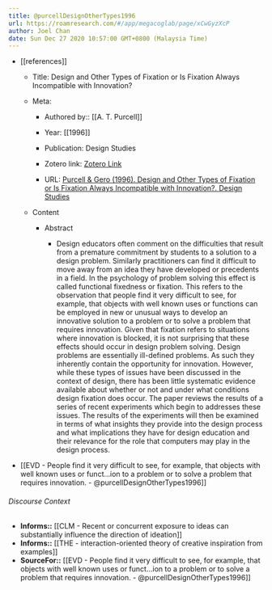 ```yaml
---
title: @purcellDesignOtherTypes1996
url: https://roamresearch.com/#/app/megacoglab/page/xCwGyzXcP
author: Joel Chan
date: Sun Dec 27 2020 10:57:00 GMT+0800 (Malaysia Time)
---
```


- [[references]]

    - Title: Design and Other Types of Fixation or Is Fixation Always Incompatible with Innovation?

    - Meta:

        - Authored by:: [[A. T. Purcell]]

        - Year: [[1996]]

        - Publication: Design Studies

        - Zotero link: [Zotero Link](zotero://select/items/1_8JA4KVQ3)

        - URL: [Purcell & Gero (1996). Design and Other Types of Fixation or Is Fixation Always Incompatible with Innovation?. Design Studies](undefined)

    - Content

        - Abstract

            - Design educators often comment on the difficulties that result from a premature commitment by students to a solution to a design problem. Similarly practitioners can find it difficult to move away from an idea they have developed or precedents in a field. In the psychology of problem solving this effect is called functional fixedness or fixation. This refers to the observation that people find it very difficult to see, for example, that objects with well known uses or functions can be employed in new or unusual ways to develop an innovative solution to a problem or to solve a problem that requires innovation. Given that fixation refers to situations where innovation is blocked, it is not surprising that these effects should occur in design problem solving. Design problems are essentially ill-defined problems. As such they inherently contain the opportunity for innovation. However, while these types of issues have been discussed in the context of design, there has been little systematic evidence available about whether or not and under what conditions design fixation does occur. The paper reviews the results of a series of recent experiments which begin to addresses these issues. The results of the experiments will then be examined in terms of what insights they provide into the design process and what implications they have for design education and their relevance for the role that computers may play in the design process.
- [[EVD - People find it very difficult to see, for example, that objects with well known uses or funct...ion to a problem or to solve a problem that requires innovation. - @purcellDesignOtherTypes1996]]

###### Discourse Context

- **Informs::** [[CLM - Recent or concurrent exposure to ideas can substantially influence the direction of ideation]]
- **Informs::** [[THE - interaction-oriented theory of creative inspiration from examples]]
- **SourceFor::** [[EVD - People find it very difficult to see, for example, that objects with well known uses or funct...ion to a problem or to solve a problem that requires innovation. - @purcellDesignOtherTypes1996]]
